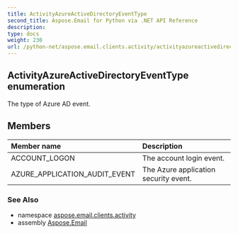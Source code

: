 ```yaml
---
title: ActivityAzureActiveDirectoryEventType
second_title: Aspose.Email for Python via .NET API Reference
description: 
type: docs
weight: 230
url: /python-net/aspose.email.clients.activity/activityazureactivedirectoryeventtype/
---
```


## ActivityAzureActiveDirectoryEventType enumeration

The type of Azure AD event.

## Members
| Member name | Description |
| :- | :- |
|ACCOUNT_LOGON|The account login event.|
|AZURE_APPLICATION_AUDIT_EVENT|The Azure application security event.|

### See Also

* namespace [aspose.email.clients.activity](/email/python-net/aspose.email.clients.activity/)
* assembly [Aspose.Email](/email/python-net/)

